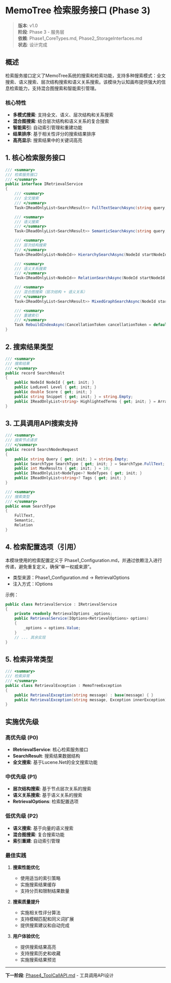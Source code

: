 # MemoTree 检索服务接口 (Phase 3)

> **版本**: v1.0  
> **阶段**: Phase 3 - 服务层  
> **依赖**: Phase1_CoreTypes.md, Phase2_StorageInterfaces.md  
> **状态**: 设计完成  

## 概述

检索服务接口定义了MemoTree系统的搜索和检索功能，支持多种搜索模式：全文搜索、语义搜索、层次结构搜索和语义关系搜索。该模块为认知画布提供强大的信息检索能力，支持混合图搜索和智能索引管理。

### 核心特性

- **多模式搜索**: 支持全文、语义、层次结构和关系搜索
- **混合图搜索**: 结合层次结构和语义关系的复合搜索
- **智能索引**: 自动索引管理和重建功能
- **结果排序**: 基于相关性评分的搜索结果排序
- **高亮显示**: 搜索结果中的关键词高亮

## 1. 核心检索服务接口

```csharp
/// <summary>
/// 检索服务接口
/// </summary>
public interface IRetrievalService
{
    /// <summary>
    /// 全文搜索
    /// </summary>
    Task<IReadOnlyList<SearchResult>> FullTextSearchAsync(string query, int maxResults = 10, CancellationToken cancellationToken = default);

    /// <summary>
    /// 语义搜索
    /// </summary>
    Task<IReadOnlyList<SearchResult>> SemanticSearchAsync(string query, int maxResults = 10, CancellationToken cancellationToken = default);

    /// <summary>
    /// 层次结构搜索
    /// </summary>
    Task<IReadOnlyList<NodeId>> HierarchySearchAsync(NodeId startNodeId, int maxDepth = 3, CancellationToken cancellationToken = default);

    /// <summary>
    /// 语义关系搜索
    /// </summary>
    Task<IReadOnlyList<NodeId>> RelationSearchAsync(NodeId startNodeId, RelationType relationType, int maxDepth = 3, CancellationToken cancellationToken = default);

    /// <summary>
    /// 混合图搜索（层次结构 + 语义关系）
    /// </summary>
    Task<IReadOnlyList<SearchResult>> MixedGraphSearchAsync(NodeId startNodeId, string query, int maxDepth = 2, bool includeHierarchy = true, bool includeSemanticRelations = true, CancellationToken cancellationToken = default);

    /// <summary>
    /// 重建索引
    /// </summary>
    Task RebuildIndexAsync(CancellationToken cancellationToken = default);
}
```

## 2. 搜索结果类型

```csharp
/// <summary>
/// 搜索结果
/// </summary>
public record SearchResult
{
    public NodeId NodeId { get; init; }
    public LodLevel Level { get; init; }
    public double Score { get; init; }
    public string Snippet { get; init; } = string.Empty;
    public IReadOnlyList<string> HighlightedTerms { get; init; } = Array.Empty<string>();
}
```

## 3. 工具调用API搜索支持

```csharp
/// <summary>
/// 搜索节点请求
/// </summary>
public record SearchNodesRequest
{
    public string Query { get; init; } = string.Empty;
    public SearchType SearchType { get; init; } = SearchType.FullText;
    public int MaxResults { get; init; } = 10;
    public IReadOnlyList<NodeType>? NodeTypes { get; init; }
    public IReadOnlyList<string>? Tags { get; init; }
}

/// <summary>
/// 搜索类型
/// </summary>
public enum SearchType
{
    FullText,
    Semantic,
    Relation
}
```

## 4. 检索配置选项（引用）

本模块使用的检索配置定义于 Phase1_Configuration.md，并通过依赖注入进行传递，避免重复定义，确保“单一权威来源”。

- 类型来源：Phase1_Configuration.md → RetrievalOptions
- 注入方式：IOptions<RetrievalOptions>

示例：

```csharp
public class RetrievalService : IRetrievalService
{
    private readonly RetrievalOptions _options;
    public RetrievalService(IOptions<RetrievalOptions> options)
    {
        _options = options.Value;
    }
    // ... 其余实现
}
```

## 5. 检索异常类型

```csharp
/// <summary>
/// 检索异常
/// </summary>
public class RetrievalException : MemoTreeException
{
    public RetrievalException(string message) : base(message) { }
    public RetrievalException(string message, Exception innerException) : base(message, innerException) { }
}
```

## 实施优先级

### 高优先级 (P0)
- **IRetrievalService**: 核心检索服务接口
- **SearchResult**: 搜索结果数据结构
- **全文搜索**: 基于Lucene.Net的全文搜索功能

### 中优先级 (P1)
- **层次结构搜索**: 基于节点层次关系的搜索
- **语义关系搜索**: 基于语义关系的搜索
- **RetrievalOptions**: 检索配置选项

### 低优先级 (P2)
- **语义搜索**: 基于向量的语义搜索
- **混合图搜索**: 复合搜索功能
- **索引重建**: 自动索引管理

### 最佳实践

1. **搜索性能优化**
   - 使用适当的索引策略
   - 实施搜索结果缓存
   - 支持分页和限制结果数量

2. **搜索质量提升**
   - 实施相关性评分算法
   - 支持模糊匹配和同义词扩展
   - 提供搜索建议和自动完成

3. **用户体验优化**
   - 提供搜索结果高亮
   - 支持搜索历史和收藏
   - 实施搜索结果预览

---

**下一阶段**: [Phase4_ToolCallAPI.md](Phase4_ToolCallAPI.md) - 工具调用API设计
